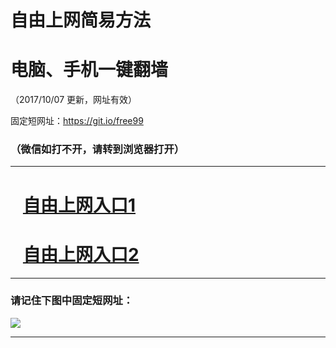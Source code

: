 ﻿# 自由上网简易方法

# 电脑、手机一键翻墙

（2017/10/07 更新，网址有效）

固定短网址：https://git.io/free99

### （微信如打不开，请转到浏览器打开）


***





# &nbsp;&nbsp; <a href="http://ft3101219724.fwq-tz-1001.info/fwqtz01.html?t=10070013339 " target="_blank">自由上网入口1</a>
# &nbsp;&nbsp; <a href="http://ft2842126951.fwq-tz-1002.info/fwqtz02.html?t=100700119895 " target="_blank">自由上网入口2</a>
***

### 请记住下图中固定短网址：

<img src="https://s3-us-west-2.amazonaws.com/fwq-1001/yjfq-20170905okok.png" /> 


***

